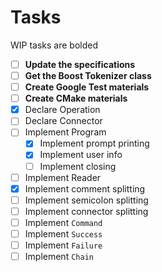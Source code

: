 # Tasks
WIP tasks are bolded
- [ ] **Update the specifications**
- [ ] **Get the Boost Tokenizer class**
- [ ] **Create Google Test materials**
- [ ] **Create CMake materials**
- [X] Declare Operation
- [ ] Declare Connector
- [ ] Implement Program
  - [X] Implement prompt printing
  - [X] Implement user info
  - [ ] Implement closing
- [ ] Implement Reader
-   [X] Implement comment splitting
-   [ ] Implement semicolon splitting
-   [ ] Implement connector splitting
- [ ] Implement `Command`
- [ ] Implement `Success`
- [ ] Implement `Failure`
- [ ] Implement `Chain`
